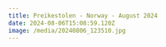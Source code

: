 ```yaml
---
title: Preikestolen - Norway - August 2024
date: 2024-08-06T15:08:59.120Z
image: /media/20240806_123510.jpg
---
```

